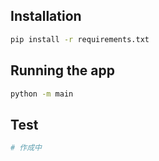 ## Installation

```bash
pip install -r requirements.txt
```

## Running the app

```bash
python -m main
```

## Test

```bash
# 作成中
```
